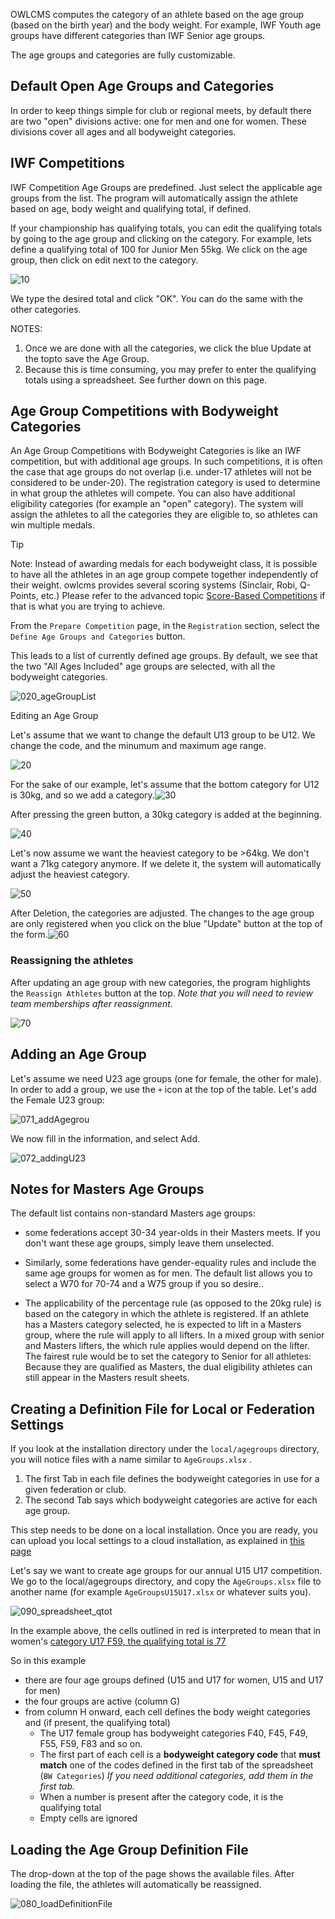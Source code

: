 
OWLCMS computes the category of an athlete based on the age group (based on the birth year) and the body weight.  For example, IWF Youth age groups have different categories than IWF Senior age groups.

The age groups and categories are fully customizable. 

## Default Open Age Groups and Categories

In order to keep things simple for club or regional meets, by default there are two "open" divisions active:  one for men and one for women. These divisions cover all ages and all bodyweight categories. 

## IWF Competitions

IWF Competition Age Groups are predefined.  Just select the applicable age groups from the list.  The program will automatically assign the athlete based on age, body weight and qualifying total, if defined.

If your championship has qualifying totals, you can edit the qualifying totals by going to the age group and clicking on the category. For example, lets define a qualifying total of 100 for Junior Men 55kg.  We click on the age group, then click on edit next to the category.

![10](nimg/2210DefineAgeGroupsAndCategories/10.png)

We type the desired total and click "OK".  You can do the same with the other categories.

NOTES:

1. Once we are done with all the categories, we click the blue Update at the topto save the Age Group.
2. Because this is time consuming, you may prefer to enter the qualifying totals using a spreadsheet.  See further down on this page.

## Age Group Competitions with Bodyweight Categories

An Age Group Competitions with Bodyweight Categories is like an IWF competition, but with additional age groups.
In such competitions, it is often the case that age groups do not overlap (i.e. under-17 athletes will not be considered to be under-20).  The registration category is used to determine in what group the athletes will compete. You can also have additional eligibility categories (for example an "open" category). The system will assign the athletes to all the categories they are eligible to, so athletes can win multiple medals.

> [!TIP]
>
> Note: Instead of awarding medals for each bodyweight class, it is possible to have all the athletes in an age group compete together independently of their weight. owlcms provides several scoring systems (Sinclair, Robi, Q-Points, etc.) Please refer to the advanced topic [Score-Based Competitions](ScoreBasedCompetitions) if that is what you are trying to achieve.

From the  `Prepare Competition` page, in the `Registration` section,  select the `Define Age Groups and Categories` button.  

This leads to a list of currently defined age groups.  By default, we see that the two "All Ages Included" age groups are selected, with all the bodyweight categories.

![020_ageGroupList](img/Categories/020_ageGroupList.png)

Editing an Age Group

Let's assume that we want to change the default U13 group to be U12.  We change the code, and the minumum and maximum age range.

![20](nimg/2210DefineAgeGroupsAndCategories/20.png)

For the sake of our example, let's assume that the bottom category for U12 is 30kg, and so we add a category.![30](nimg/2210DefineAgeGroupsAndCategories/30.png)

After pressing the green button, a 30kg category is added at the beginning.  

![40](nimg/2210DefineAgeGroupsAndCategories/40.png)

Let's now assume we want the heaviest category to be >64kg.  We don't want a 71kg category anymore.  If we delete it, the system will automatically adjust the heaviest category.

![50](nimg/2210DefineAgeGroupsAndCategories/50.png)

After Deletion, the categories are adjusted. The changes to the age group are only registered when you click on the blue "Update" button at the top of the form.![60](nimg/2210DefineAgeGroupsAndCategories/60.png)

### Reassigning the athletes

After updating an age group with new categories, the program highlights the `Reassign Athletes` button at the top.  *Note that you will need to review team memberships after reassignment*.

![70](nimg/2210DefineAgeGroupsAndCategories/70.png)

## Adding an Age Group

Let's assume we need U23 age groups (one for female, the other for male).  In order to add a group, we use the `+` icon at the top of the table.  Let's add the Female U23 group:

![071_addAgegrou](nimg/2210DefineAgeGroupsAndCategories/071_addAgegrou.png)

We now fill in the information, and select Add.

![072_addingU23](nimg/2210DefineAgeGroupsAndCategories/072_addingU23.png)

## Notes for Masters Age Groups

The default list contains non-standard Masters age groups:

- some federations accept 30-34 year-olds in their Masters meets. If you don't want these age groups, simply leave them unselected.
- Similarly, some federations have gender-equality rules and include the same age groups for women as for men.  The default list allows you to select a W70 for 70-74 and a W75 group if you so desire..

- The applicability of the percentage rule (as opposed to the 20kg rule) is based on the category in which the athlete is registered.  If an athlete has a Masters category selected, he is expected to lift in a Masters group, where the rule will apply to all lifters.  In a mixed group with senior and Masters lifters, the which rule applies would depend on the lifter.  The fairest rule would be to set the category to Senior for all athletes: Because they are qualified as Masters, the dual eligibility athletes can still appear in the Masters result sheets.

## Creating a Definition File for Local or Federation Settings

If you look at the installation directory under the `local/agegroups` directory, you will notice files with a name similar to `AgeGroups.xlsx` .  

1. The first Tab in each file defines the bodyweight categories in use for a given federation or club.  
2. The second Tab says which bodyweight categories are active for each age group.

This step needs to be done on a local installation.  Once you are ready, you can upload you local settings to a cloud installation, as explained in [this page](UploadingLocalSettings)

Let's say we want to create age groups for our annual U15 U17 competition.  We go to the local/agegroups directory, and copy the `AgeGroups.xlsx` file to another name (for example `AgeGroupsU15U17.xlsx` or whatever suits you).

![090_spreadsheet_qtot](img/Categories/090_spreadsheet_qtot.png)

In the example above, the cells outlined in red is interpreted to mean that in women's <u>category U17 F59, the qualifying total is 77</u>

So in this example

- there are four age groups defined (U15 and U17 for women, U15 and U17 for men)
- the four groups are active (column G)
- from column H onward, each cell defines the body weight categories and (if present, the qualifying total)
  - The U17 female group has bodyweight categories F40, F45, F49, F55, F59, F83 and so on.
  - The first part of each cell is a **bodyweight category code** that **must match** one of the codes defined in the first tab of the spreadsheet (`BW Categories`)  **If you need additional categories, add them in the first tab*.*
  - When a number is present after the category code, it is the qualifying total
  - Empty cells are ignored

## Loading the Age Group  Definition File

The drop-down at the top of the page shows the available files.  After loading the file, the athletes will automatically be reassigned.

![080_loadDefinitionFile](nimg/2210DefineAgeGroupsAndCategories/080_loadDefinitionFile.png)
